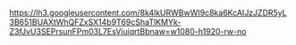 https://lh3.googleusercontent.com/8k4lkURWBwWI9c8ka6KcAIJzJZDR5yL3B651BUAXtWhQFZxSX14b9T69cShaTlKMYk-Z3fJvU3SEPrsunFPm03L7EsViuiqrtBbnaw=w1080-h1920-rw-no
